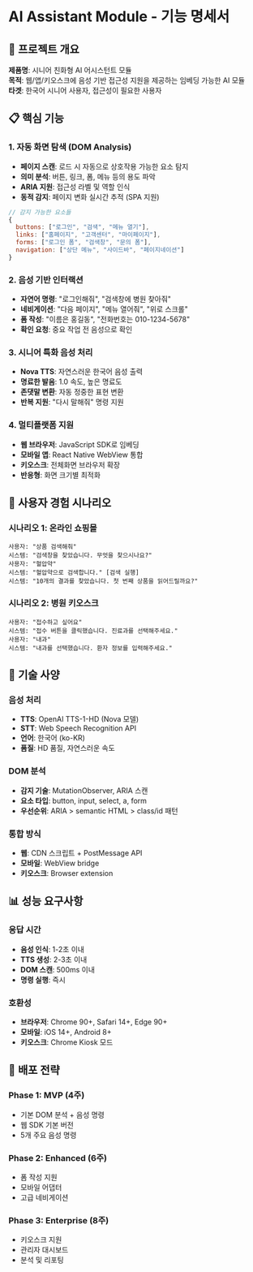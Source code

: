 # AI Assistant Module - 기능 명세서

## 🎯 프로젝트 개요

**제품명**: 시니어 친화형 AI 어시스턴트 모듈  
**목적**: 웹/앱/키오스크에 음성 기반 접근성 지원을 제공하는 임베딩 가능한 AI 모듈  
**타겟**: 한국어 시니어 사용자, 접근성이 필요한 사용자

## 📋 핵심 기능

### 1. 자동 화면 탐색 (DOM Analysis)
- **페이지 스캔**: 로드 시 자동으로 상호작용 가능한 요소 탐지
- **의미 분석**: 버튼, 링크, 폼, 메뉴 등의 용도 파악
- **ARIA 지원**: 접근성 라벨 및 역할 인식
- **동적 감지**: 페이지 변화 실시간 추적 (SPA 지원)

```javascript
// 감지 가능한 요소들
{
  buttons: ["로그인", "검색", "메뉴 열기"],
  links: ["홈페이지", "고객센터", "마이페이지"],
  forms: ["로그인 폼", "검색창", "문의 폼"],
  navigation: ["상단 메뉴", "사이드바", "페이지네이션"]
}
```

### 2. 음성 기반 인터랙션
- **자연어 명령**: "로그인해줘", "검색창에 병원 찾아줘"
- **네비게이션**: "다음 페이지", "메뉴 열어줘", "위로 스크롤"
- **폼 작성**: "이름은 홍길동", "전화번호는 010-1234-5678"
- **확인 요청**: 중요 작업 전 음성으로 확인

### 3. 시니어 특화 음성 처리
- **Nova TTS**: 자연스러운 한국어 음성 출력
- **명료한 발음**: 1.0 속도, 높은 명료도
- **존댓말 변환**: 자동 정중한 표현 변환
- **반복 지원**: "다시 말해줘" 명령 지원

### 4. 멀티플랫폼 지원
- **웹 브라우저**: JavaScript SDK로 임베딩
- **모바일 앱**: React Native WebView 통합
- **키오스크**: 전체화면 브라우저 확장
- **반응형**: 화면 크기별 최적화

## 🎨 사용자 경험 시나리오

### 시나리오 1: 온라인 쇼핑몰
```
사용자: "상품 검색해줘"
시스템: "검색창을 찾았습니다. 무엇을 찾으시나요?"
사용자: "혈압약"
시스템: "혈압약으로 검색합니다." [검색 실행]
시스템: "10개의 결과를 찾았습니다. 첫 번째 상품을 읽어드릴까요?"
```

### 시나리오 2: 병원 키오스크
```
사용자: "접수하고 싶어요"
시스템: "접수 버튼을 클릭했습니다. 진료과를 선택해주세요."
사용자: "내과"
시스템: "내과를 선택했습니다. 환자 정보를 입력해주세요."
```

## 🔧 기술 사양

### 음성 처리
- **TTS**: OpenAI TTS-1-HD (Nova 모델)
- **STT**: Web Speech Recognition API
- **언어**: 한국어 (ko-KR)
- **품질**: HD 품질, 자연스러운 속도

### DOM 분석
- **감지 기술**: MutationObserver, ARIA 스캔
- **요소 타입**: button, input, select, a, form
- **우선순위**: ARIA > semantic HTML > class/id 패턴

### 통합 방식
- **웹**: CDN 스크립트 + PostMessage API
- **모바일**: WebView bridge
- **키오스크**: Browser extension

## 📊 성능 요구사항

### 응답 시간
- **음성 인식**: 1-2초 이내
- **TTS 생성**: 2-3초 이내  
- **DOM 스캔**: 500ms 이내
- **명령 실행**: 즉시

### 호환성
- **브라우저**: Chrome 90+, Safari 14+, Edge 90+
- **모바일**: iOS 14+, Android 8+
- **키오스크**: Chrome Kiosk 모드

## 🚀 배포 전략

### Phase 1: MVP (4주)
- 기본 DOM 분석 + 음성 명령
- 웹 SDK 기본 버전
- 5개 주요 음성 명령

### Phase 2: Enhanced (6주)  
- 폼 작성 지원
- 모바일 어댑터
- 고급 네비게이션

### Phase 3: Enterprise (8주)
- 키오스크 지원
- 관리자 대시보드
- 분석 및 리포팅